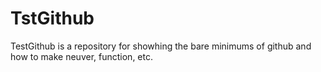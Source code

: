 TstGithub
=========

TestGithub is a repository for showhing the bare minimums of github and how to make neuver, function, etc.
